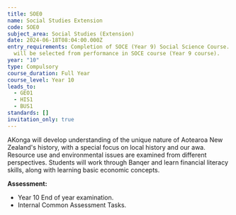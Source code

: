 ```yaml
---
title: SOE0
name: Social Studies Extension
code: SOE0
subject_area: Social Studies (Extension)
date: 2024-06-18T08:04:00.000Z
entry_requirements: Completion of SOCE (Year 9) Social Science Course. Students
  will be selected from performance in SOCE course (Year 9 course).
year: "10"
type: Compulsory
course_duration: Full Year
course_level: Year 10
leads_to:
  - GEO1
  - HIS1
  - BUS1
standards: []
invitation_only: true
---
```

AKonga will develop understanding of the unique nature of Aotearoa New Zealand's history, with a special focus on local history and our awa. Resource use and environmental issues are examined from different perspectives. Students will work through Banqer and learn financial literacy skills, along with learning basic economic concepts.

**Assessment:**

* Year 10 End of year examination.
* Internal Common Assessment Tasks.
